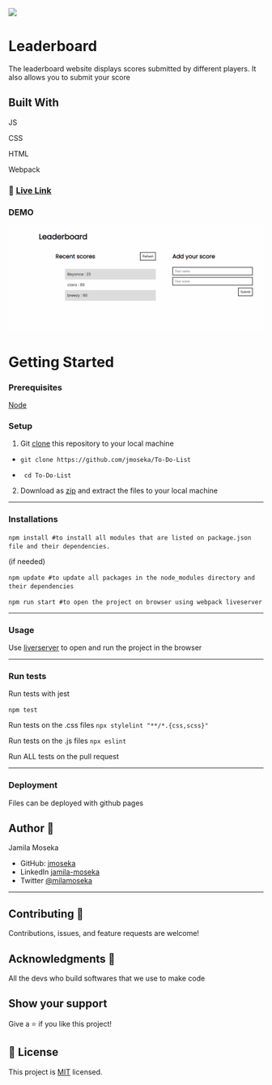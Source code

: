 ![](https://img.shields.io/badge/Microverse-blueviolet)

# Leaderboard

The leaderboard website displays scores submitted by different players. It also allows you to submit your score

## Built With

JS

CSS

HTML

Webpack

### 🔴 [Live Link](https://jmoseka.github.io/Leaderboard/)

### DEMO

<img src="src/assets/demo-live.gif" alt="gif project">

# Getting Started

### Prerequisites

[Node](https://nodejs.org/en/download/)

### Setup
1. Git [clone]("https://github.com/jmoseka/Leaderboard") this repository to your local machine
- ```git clone https://github.com/jmoseka/To-Do-List``` 

-  ``` cd To-Do-List```

2. Download as [zip](https://github.com/jmoseka/Leaderboard.git) and extract the files to your local machine

<hr>

### Installations
```npm install #to install all modules that are listed on package.json file and their dependencies.```

(if needed)

```npm update #to update all packages in the node_modules directory and their dependencies ```

```npm run start #to open the project on browser using webpack liveserver```

<hr>

### Usage
Use [liverserver](https://marketplace.visualstudio.com/items?itemName=ritwickdey.LiveServer#:~:text=Shortcuts%20to%20Start%2FStop%20Server&text=Open%20a%20HTML%20file%20and,on%20Open%20with%20Live%20Server%20.&text=Open%20the%20Command%20Pallete%20by,Server%20to%20stop%20a%20server) to open and run the project in the browser

<hr>

### Run tests

Run tests with jest

`npm test`

Run tests on the .css files
```npx stylelint "**/*.{css,scss}"```

Run tests on the .js files
```npx eslint ```

Run ALL tests on the pull request 

<hr>

### Deployment
Files can be deployed with github pages

## Author 👤

Jamila Moseka

- GitHub: [jmoseka](https://github.com/jmoseka)
- LinkedIn [jamila-moseka](https://www.linkedin.com/in/jamila-moseka/)
- Twitter [@milamoseka](https://twitter.com/milamoseka)

<hr>

## Contributing 🤝 

Contributions, issues, and feature requests are welcome!

## Acknowledgments 🥇
All the devs who build softwares that we use to make code

## Show your support

Give a ⭐️ if you like this project!

## 📝 License

This project is [MIT](./LICENSE) licensed.